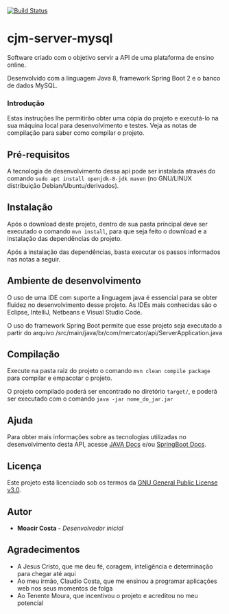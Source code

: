 [![Build Status](https://travis-ci.org/moacircostajr/cjm-server-mysql.svg?branch=master)](https://travis-ci.org/moacircostajr/cjm-server-mysql)
# cjm-server-mysql

Software criado com o objetivo servir a API de uma plataforma de ensino online.

Desenvolvido com a linguagem Java 8, framework Spring Boot 2 e o banco de dados MySQL.

### Introdução

Estas instruções lhe permitirão obter uma cópia do projeto e executá-lo na sua máquina local para desenvolvimento e testes. Veja as notas de compilação para saber como compilar o projeto.

## Pré-requisitos

A tecnologia de desenvolvimento dessa api pode ser instalada através do comando `sudo apt install openjdk-8-jdk maven` (no GNU/LINUX distribuição Debian/Ubuntu/derivados).

## Instalação

Após o download deste projeto, dentro de sua pasta principal deve ser executado o comando `mvn install`, para que seja feito o download e a instalação das dependências do projeto.

Após a instalação das dependências, basta executar os passos informados nas notas a seguir.

## Ambiente de desenvolvimento

O uso de uma IDE com suporte a linguagem java é essencial para se obter fluidez no desenvolvimento desse projeto. As IDEs mais conhecidas são o Eclipse, IntelliJ, Netbeans e Visual Studio Code.

O uso do framework Spring Boot permite que esse projeto seja executado a partir do arquivo /src/main/java/br/com/mercator/api/ServerApplication.java

## Compilação

Execute na pasta raiz do projeto o comando `mvn clean compile package` para compilar e empacotar o projeto.

O projeto compilado poderá ser encontrado no diretório `target/`, e poderá ser executado com o comando `java -jar nome_do_jar.jar`

## Ajuda

Para obter mais informações sobre as tecnologias utilizadas no desenvolvimento desta API, acesse [JAVA Docs](https://docs.oracle.com/en/java/javase/11/) e/ou [SpringBoot Docs](https://docs.spring.io/spring-boot/docs/current/reference/htmlsingle/).

## Licença

Este projeto está licenciado sob os termos da [GNU General Public License v3.0](http://licencas.softwarelivre.org/gpl-3.0.pt-br.html).

## Autor

* **Moacir Costa** - *Desenvolvedor inicial*

## Agradecimentos

* A Jesus Cristo, que me deu fé, coragem, inteligência e determinação para chegar até aqui
* Ao meu irmão, Claudio Costa, que me ensinou a programar aplicações web nos seus momentos de folga
* Ao Tenente Moura, que incentivou o projeto e acreditou no meu potencial

